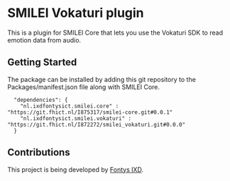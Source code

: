 # SMILEI Vokaturi plugin
This is a plugin for SMILEI Core that lets you use the Vokaturi SDK to read emotion data from audio.

## Getting Started
The package can be installed by adding this git repository to the Packages/manifest.json file along with SMILEI Core.

```
  "dependencies": {
    "nl.ixdfontysict.smilei.core" : "https://git.fhict.nl/I875317/smilei-core.git#0.0.1"
    "nl.ixdfontysict.smilei.vokaturi" : "https://git.fhict.nl/I872272/smilei_vokaturi.git#0.0.0"
  }
```

## Contributions
This project is being developed by [Fontys IXD](https://www.ixdfontysict.nl/).